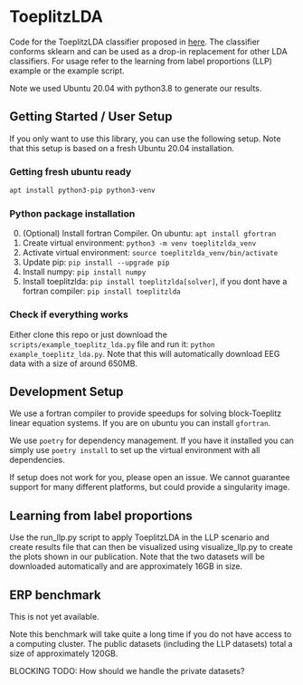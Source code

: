 # ToeplitzLDA

Code for the ToeplitzLDA classifier proposed in [here](https://arxiv.org/abs/2202.02001).
The classifier conforms sklearn and can be used as a drop-in replacement for other LDA
classifiers. For usage refer to the learning from label proportions (LLP) example or the
example script.

Note we used Ubuntu 20.04 with python3.8 to generate our results.

## Getting Started / User Setup

If you only want to use this library, you can use the following setup. Note that this
setup is based on a fresh Ubuntu 20.04 installation.

### Getting fresh ubuntu ready

```bash
apt install python3-pip python3-venv
```

### Python package installation

0. (Optional) Install fortran Compiler. On ubuntu: `apt install gfortran`
1. Create virtual environment: `python3 -m venv toeplitzlda_venv`
2. Activate virtual environment: `source toeplitzlda_venv/bin/activate`
3. Update pip: `pip install --upgrade pip`
4. Install numpy: `pip install numpy`
5. Install toeplitzlda: `pip install toeplitzlda[solver]`, if you dont have a fortran
   compiler: `pip install toeplitzlda`

### Check if everything works

Either clone this repo or just download the `scripts/example_toeplitz_lda.py` file and run
it: `python example_toeplitz_lda.py`. Note that this will automatically download EEG data
with a size of around 650MB.

## Development Setup

We use a fortran compiler to provide speedups for solving block-Toeplitz linear equation
systems. If you are on ubuntu you can install `gfortran`.

We use `poetry` for dependency management. If you have it installed you can simply use
`poetry install` to set up the virtual environment with all dependencies.

If setup does not work for you, please open an issue. We cannot guarantee support for many
different platforms, but could provide a singularity image.

## Learning from label proportions

Use the run_llp.py script to apply ToeplitzLDA in the LLP scenario and create results file
that can then be visualized using visualize_llp.py to create the plots shown in our
publication. Note that the two datasets will be downloaded automatically and are
approximately 16GB in size.

## ERP benchmark

This is not yet available.

Note this benchmark will take quite a long time if you do not have access to a computing
cluster. The public datasets (including the LLP datasets) total a size of approximately
120GB.

BLOCKING TODO: How should we handle the private datasets?
